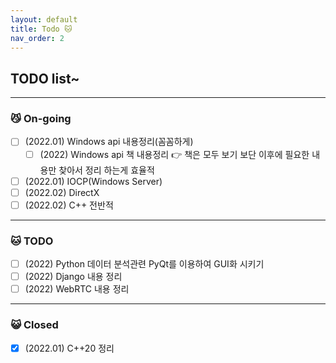 ```yaml
---
layout: default
title: Todo 🐱
nav_order: 2
---
```


## TODO list~

---

### 😼 On-going

 - [ ] (2022.01) Windows api 내용정리(꼼꼼하게)
    - [ ] (2022) Windows api 책 내용정리 👉 책은 모두 보기 보단 이후에 필요한 내용만 찾아서 정리 하는게 효율적
 - [ ] (2022.01) IOCP(Windows Server)
 - [ ] (2022.02) DirectX
 - [ ] (2022.02) C++ 전반적

---

### 🐱 TODO

- [ ] (2022) Python 데이터 분석관련 PyQt를 이용하여 GUI화 시키기
- [ ] (2022) Django 내용 정리
- [ ] (2022) WebRTC 내용 정리

---

### 😺 Closed

- [X] (2022.01) C++20 정리